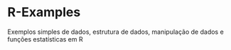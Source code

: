 # R-Examples
Exemplos simples de dados, estrutura de dados, manipulação de dados e funções estatísticas em R
